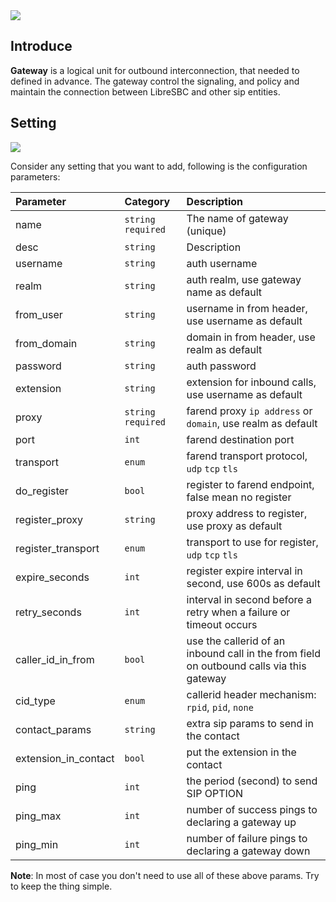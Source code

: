 <img src="https://img.shields.io/badge/STATUS-DONE-blue?style=flat-square">

## Introduce
**Gateway** is a logical unit for outbound interconnection, that needed to defined in advance. The gateway control the signaling, and policy  and maintain the connection between LibreSBC and other sip entities.

## Setting
<img src="https://img.shields.io/badge/API-/libreapi/base/gateway-BLUE?style=for-the-badge&logo=Safari">

Consider any setting that you want to add, following is the configuration parameters:

Parameter    | Category           | Description                     
:---         |:---                |:---                             
name         |`string` `required` | The name of gateway (unique)    
desc         |`string` | Description 
username |`string`| auth username
realm|`string`|auth realm, use gateway name as default
from_user|`string`|username in from header, use username as default
from_domain|`string`|domain in from header, use realm as default
password |`string`| auth password
extension|`string`|extension for inbound calls, use username as default
proxy|`string` `required`|farend proxy `ip address` or `domain`, use realm as default
port|`int` |farend destination port
transport|`enum`|farend transport protocol, `udp` `tcp` `tls`
do_register|`bool`|register to farend endpoint, false mean no register
register_proxy|`string`|proxy address to register, use proxy as default
register_transport|`enum`|transport to use for register, `udp` `tcp` `tls`
expire_seconds|`int`|register expire interval in second, use 600s as default
retry_seconds|`int`|interval in second before a retry when a failure or timeout occurs
caller_id_in_from|`bool`|use the callerid of an inbound call in the from field on outbound calls via this gateway
cid_type|`enum`|callerid header mechanism: `rpid`, `pid`, `none`
contact_params|`string`|extra sip params to send in the contact
extension_in_contact|`bool`|put the extension in the contact
ping|`int`|the period (second) to send SIP OPTION
ping_max|`int`|number of success pings to declaring a gateway up
ping_min|`int`|number of failure pings to declaring a gateway down

**Note**: In most of case you don't need to use all of these above params. Try to keep the thing simple.


